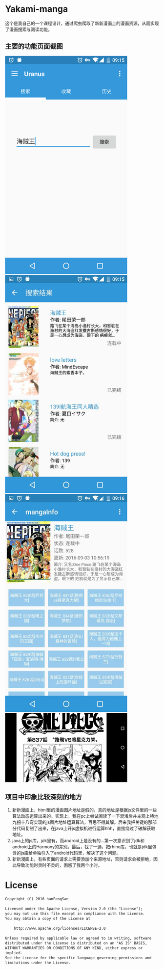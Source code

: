 # Yakami-manga
这个是我自己的一个课程设计，通过爬虫爬取了新新漫画上的漫画资源，从而实现了漫画搜索与阅读功能。

## 主要的功能页面截图
<img src="https://github.com/hanFengSan/Yakami-manga/blob/master/image/1.jpg" width="400"/>
<img src="https://github.com/hanFengSan/Yakami-manga/blob/master/image/2.jpg" width="400"/>
<img src="https://github.com/hanFengSan/Yakami-manga/blob/master/image/3.jpg" width="400"/>
<img src="https://github.com/hanFengSan/Yakami-manga/blob/master/image/4.jpg" width="400"/>


## 项目中印象比较深刻的地方
1. 新新漫画上，html里的漫画图片地址是假的，真的地址是根据js文件里的一些算法动态运算出来的。实现上，我在pc上尝试阅读了一下混淆后并主观上特地九拐十八弯实现的js图片地址运算算法，百思不得其解。后来我把关键的那部分代码复制了出来，在java上开js虚拟机进行运算hhh，直接绕过了破解获取地址。
2. java上的js库，jdk里有，而android上是没有的...第一次意识到了jdk和android上的Harmony的差别。最后，找了一通，把rhino库，也就是jdk里包含的js库给单独引入了android代码里，解决了这个问题。
3. 新新漫画上，有些页面的请求上需要添加个来源地址，否则请求会被拒绝，因此导致功能时灵时不灵的，困惑了我两个小时。


# License

    Copyright (C) 2016 hanFengSan

    Licensed under the Apache License, Version 2.0 (the "License");
    you may not use this file except in compliance with the License.
    You may obtain a copy of the License at

        http://www.apache.org/licenses/LICENSE-2.0

    Unless required by applicable law or agreed to in writing, software
    distributed under the License is distributed on an "AS IS" BASIS,
    WITHOUT WARRANTIES OR CONDITIONS OF ANY KIND, either express or implied.
    See the License for the specific language governing permissions and
    limitations under the License.

